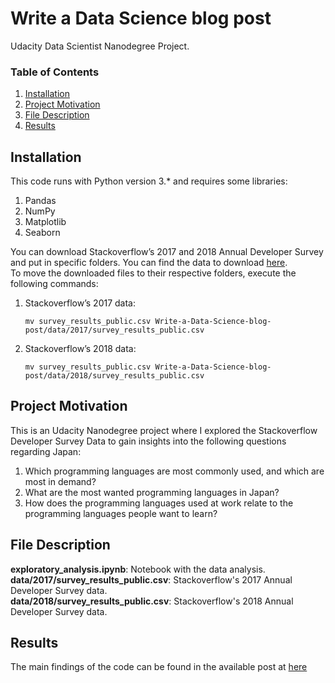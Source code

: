 # Write a Data Science blog post
Udacity Data Scientist Nanodegree Project.

### Table of Contents

1. [Installation](#installation)
2. [Project Motivation](#motivation)
3. [File Description](#files)
4. [Results](#results)

## Installation <a name="installation"></a>

This code runs with Python version 3.* and requires some libraries: </br>
1. Pandas
2. NumPy
3. Matplotlib
4. Seaborn

You can download Stackoverflow’s 2017 and 2018 Annual Developer Survey and put in specific folders. You can find the data to download [here](https://insights.stackoverflow.com/survey). </br>
To move the downloaded files to their respective folders, execute the following commands:</br>

1. Stackoverflow’s 2017 data:
   ```
   mv survey_results_public.csv Write-a-Data-Science-blog-post/data/2017/survey_results_public.csv
   ```

2. Stackoverflow’s 2018 data:
   ```
   mv survey_results_public.csv Write-a-Data-Science-blog-post/data/2018/survey_results_public.csv
   ```

## Project Motivation <a name="motivation"></a>

This is an Udacity Nanodegree project where I explored the Stackoverflow Developer Survey Data to gain insights into the following questions regarding Japan:
1. Which programming languages are most commonly used, and which are most in demand?
2. What are the most wanted programming languages in Japan?
3. How does the programming languages used at work relate to the programming languages people want to learn?

## File Description <a name="files"></a>

**exploratory_analysis.ipynb**: Notebook with the data analysis. </br>
**data/2017/survey_results_public.csv**: Stackoverflow's 2017 Annual Developer Survey data. </br>
**data/2018/survey_results_public.csv**: Stackoverflow's 2018 Annual Developer Survey data. </br>

## Results <a name="results"></a>
The main findings of the code can be found in the available post at [here](https://medium.com/@heou8993/what-are-the-most-common-programming-languages-used-in-japan-489f89c6b6fa)
